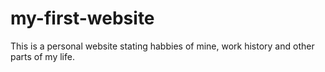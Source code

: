 # my-first-website

This is a personal website stating habbies of mine, work history and other parts of my life.
